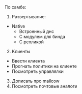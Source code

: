 По самбе:

1. Развертывание:
 - Native
   * Встроенный днс
   * С модулем для бинда
   * С репликой
2. Клиенты
 - Ввести клиента
 - Прогнать политики на клиенте
 - Посмотреть управлялки

3. Дописать про mailcow
4. Посмотреть почтовые аналоги
